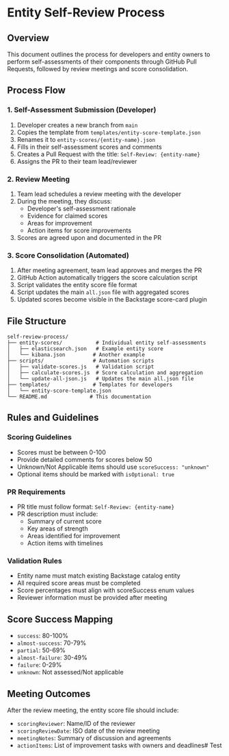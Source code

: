 # Entity Self-Review Process

## Overview
This document outlines the process for developers and entity owners to perform self-assessments of their components through GitHub Pull Requests, followed by review meetings and score consolidation.

## Process Flow

### 1. Self-Assessment Submission (Developer)
1. Developer creates a new branch from `main`
2. Copies the template from `templates/entity-score-template.json`
3. Renames it to `entity-scores/{entity-name}.json` 
4. Fills in their self-assessment scores and comments
5. Creates a Pull Request with the title: `Self-Review: {entity-name}`
6. Assigns the PR to their team lead/reviewer

### 2. Review Meeting
1. Team lead schedules a review meeting with the developer
2. During the meeting, they discuss:
   - Developer's self-assessment rationale
   - Evidence for claimed scores
   - Areas for improvement
   - Action items for score improvements
3. Scores are agreed upon and documented in the PR

### 3. Score Consolidation (Automated)
1. After meeting agreement, team lead approves and merges the PR
2. GitHub Action automatically triggers the score calculation script
3. Script validates the entity score file format
4. Script updates the main `all.json` file with aggregated scores
5. Updated scores become visible in the Backstage score-card plugin

## File Structure
```
self-review-process/
├── entity-scores/           # Individual entity self-assessments
│   ├── elasticsearch.json   # Example entity score
│   └── kibana.json         # Another example
├── scripts/                # Automation scripts
│   ├── validate-scores.js   # Validation script
│   ├── calculate-scores.js  # Score calculation and aggregation
│   └── update-all-json.js   # Updates the main all.json file
├── templates/              # Templates for developers
│   └── entity-score-template.json
└── README.md              # This documentation
```

## Rules and Guidelines

### Scoring Guidelines
- Scores must be between 0-100
- Provide detailed comments for scores below 50
- Unknown/Not Applicable items should use `scoreSuccess: "unknown"`
- Optional items should be marked with `isOptional: true`

### PR Requirements
- PR title must follow format: `Self-Review: {entity-name}`
- PR description must include:
  - Summary of current score
  - Key areas of strength
  - Areas identified for improvement
  - Action items with timelines

### Validation Rules
- Entity name must match existing Backstage catalog entity
- All required score areas must be completed
- Score percentages must align with scoreSuccess enum values
- Reviewer information must be provided after meeting

## Score Success Mapping
- `success`: 80-100%
- `almost-success`: 70-79%
- `partial`: 50-69%  
- `almost-failure`: 30-49%
- `failure`: 0-29%
- `unknown`: Not assessed/Not applicable

## Meeting Outcomes
After the review meeting, the entity score file should include:
- `scoringReviewer`: Name/ID of the reviewer
- `scoringReviewDate`: ISO date of the review meeting
- `meetingNotes`: Summary of discussion and agreements
- `actionItems`: List of improvement tasks with owners and deadlines# Test
